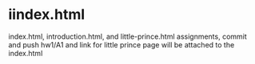 # iindex.html
index.html, introduction.html, and little-prince.html assignments, commit and push hw1/A1 and link for little prince page will be attached to the index.html
